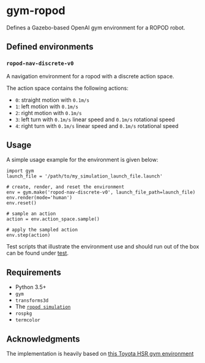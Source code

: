 # gym-ropod

Defines a Gazebo-based OpenAI gym environment for a ROPOD robot.

## Defined environments

### `ropod-nav-discrete-v0`

A navigation environment for a ropod with a discrete action space.

The action space contains the following actions:
* `0`: straight motion with `0.1m/s`
* `1`: left motion with `0.1m/s`
* `2`: right motion with `0.1m/s`
* `3`: left turn with `0.1m/s` linear speed and `0.1m/s` rotational speed
* `4`: right turn with `0.1m/s` linear speed and `0.1m/s` rotational speed

## Usage

A simple usage example for the environment is given below:

```
import gym
launch_file = '/path/to/my_simulation_launch_file.launch'

# create, render, and reset the environment
env = gym.make('ropod-nav-discrete-v0', launch_file_path=launch_file)
env.render(mode='human')
env.reset()

# sample an action
action = env.action_space.sample()

# apply the sampled action
env.step(action)
```

Test scripts that illustrate the environment use and should run out of the box can be found under [test](test).

## Requirements

* Python 3.5+
* `gym`
* `transforms3d`
* The [`ropod simulation`](https://github.com/ropod-project/ropod_sim_model)
* `rospkg`
* `termcolor`

## Acknowledgments

The implementation is heavily based on [this Toyota HSR gym environment](https://github.com/ascane/gym-gazebo-hsr)
